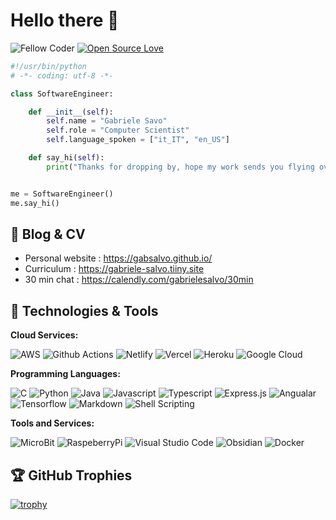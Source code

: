 # Hello there 👋

![Fellow Coder](https://visitor-badge.laobi.icu/badge?page_id=gabsalvo.gabsalvo&left_color=FF9900&right_color=grey&left_text=Fellow%20Coder&style=for-the-badge)
[![Open Source Love](https://badges.frapsoft.com/os/v1/open-source.svg?v=102)](https://github.com/ellerbrock/open-source-badge/)


```python
#!/usr/bin/python
# -*- coding: utf-8 -*-

class SoftwareEngineer:

    def __init__(self):
        self.name = "Gabriele Savo"
        self.role = "Computer Scientist"
        self.language_spoken = ["it_IT", "en_US"]

    def say_hi(self):
        print("Thanks for dropping by, hope my work sends you flying over the moon")


me = SoftwareEngineer()
me.say_hi()
```

## 📝 Blog & CV


- Personal website : https://gabsalvo.github.io/
- Curriculum : https://gabriele-salvo.tiiny.site
- 30 min chat : https://calendly.com/gabrielesalvo/30min


## 🔧 Technologies & Tools


**Cloud Services:**

![AWS](https://img.shields.io/badge/Amazon_AWS-FF9900?style=for-the-badge&logo=amazonaws&logoColor=white)
![Github Actions](https://img.shields.io/badge/GitHub_Actions-2088FF?style=for-the-badge&logo=github-actions&logoColor=white)
![Netlify](https://img.shields.io/badge/Netlify-00C7B7?style=for-the-badge&logo=netlify&logoColor=white)
![Vercel](https://img.shields.io/badge/Vercel-000000?style=for-the-badge&logo=vercel&logoColor=white)
![Heroku](https://img.shields.io/badge/Heroku-430098?style=for-the-badge&logo=heroku&logoColor=white)
![Google Cloud](https://img.shields.io/badge/Google_Cloud-4285F4?style=for-the-badge&logo=google-cloud&logoColor=white)


**Programming Languages:**

![C](https://img.shields.io/badge/C-00599C?style=for-the-badge&logo=c&logoColor=whit)
![Python](https://img.shields.io/badge/Python-3776AB?style=for-the-badge&logo=python&logoColor=white)
![Java](https://img.shields.io/badge/Java-ED8B00?style=for-the-badge&logo=openjdk&logoColor=white)
![Javascript](https://img.shields.io/badge/JavaScript-F7DF1E?style=for-the-badge&logo=javascript&logoColor=black)
![Typescript](https://img.shields.io/badge/TypeScript-007ACC?style=for-the-badge&logo=typescript&logoColor=white)
![Express.js](https://img.shields.io/badge/Express.js-404D59?style=for-the-badge)
![Angualar](https://img.shields.io/badge/Angular-DD0031?style=for-the-badge&logo=angular&logoColor=white)
![Tensorflow](https://img.shields.io/badge/TensorFlow-FF6F00?style=for-the-badge&logo=tensorflow&logoColor=white)
![Markdown](https://img.shields.io/badge/Markdown-000000?style=for-the-badge&logo=markdown&logoColor=white)
![Shell Scripting](https://img.shields.io/badge/Shell_Script-121011?style=for-the-badge&logo=gnu-bash&logoColor=white)


**Tools and Services:**

![MicroBit](https://img.shields.io/badge/micro:bit-00ED00?style=for-the-badge&logo=micro:bit&logoColor=white)
![RaspeberryPi](https://img.shields.io/badge/Raspberry%20Pi-A22846?style=for-the-badge&logo=Raspberry%20Pi&logoColor=white)
![Visual Studio Code](https://img.shields.io/badge/Visual_Studio_Code-0078D4?style=for-the-badge&logo=visual%20studio%20code&logoColor=white)
![Obsidian](https://img.shields.io/badge/Obsidian-5b4965?style=for-the-badge&logo=obsidian&logoColor=white)
![Docker](https://img.shields.io/badge/Docker-0db7ed?style=for-the-badge&logo=docker&logoColor=white)



## 🏆 GitHub Trophies


[![trophy](https://github-profile-trophy.vercel.app/?username=gabsalvo&no-frame=true&no-bg=false&theme=onestar)](https://github.com/ryo-ma/github-profile-trophy)

